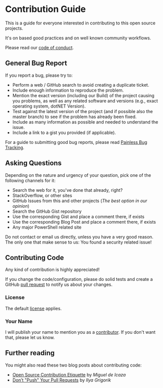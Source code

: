 # Contribution Guide

This is a guide for everyone interested in contributing to this open source projects.

It's on based good practices and on well known community workflows.

Please read our [code of conduct](https://github.com/jhochwald/Universal-Winlogbeat-configuration/blob/main/CODE_OF_CONDUCT.md).

## General Bug Report

If you report a bug, please try to:

- Perform a web / GitHub search to avoid creating a duplicate ticket.
- Include enough information to reproduce the problem.
- Mention the exact version (including our Build) of the project causing you problems, as well as any related software and versions (e.g., exact operating system, dotNET Version).
- Test against the latest version of the project (and if possible also the master branch) to see if the problem has already been fixed.
- Include as many information as possible and needed to understand the issue.
- Include a link to a gist you provided (if applicable).

For a guide to submitting good bug reports, please read [Painless Bug Tracking](http://www.joelonsoftware.com/articles/fog0000000029.html).

## Asking Questions

Depending on the nature and urgency of your question, pick one of the following channels for it:

- Search the web for it, you've done that already, right?
- StackOverflow, or other sites
- GitHub Issues from this and other projects (_The best option in our opinion_)
- Search the GitHub Gist repository
- Use the corresponding Gist and place a comment there, if exists
- Use the corresponding Blog Post and place a comment there, if exists
- Any major PowerShell related site

Do not contact or email us directly, unless you have a very good reason. The only one that make sense to us: You found a security related issue!

## Contributing Code

Any kind of contribution is highly appreciated!

If you change the code/configuration, please do solid tests and create a GitHub [pull request](https://github.com/jhochwald/Universal-Winlogbeat-configuration/pulls) to notify us about your changes.

### License

The default [license](https://github.com/jhochwald/Universal-Winlogbeat-configuration/blob/main/LICENSE) applies.

### Your Name

I will publish your name to mention you as a [contributor](https://github.com/jhochwald/Universal-Winlogbeat-configuration/blob/main/CONTRIBUTORS.md). If you don't want that, please let us know.

## Further reading

You might also read these two blog posts about contributing code:

- [Open Source Contribution Etiquette](http://tirania.org/blog/archive/2010/Dec-31.html) by _Miguel de Icaza_
- [Don’t "Push" Your Pull Requests](https://www.igvita.com/2011/12/19/dont-push-your-pull-requests/) by _Ilya Grigorik_
